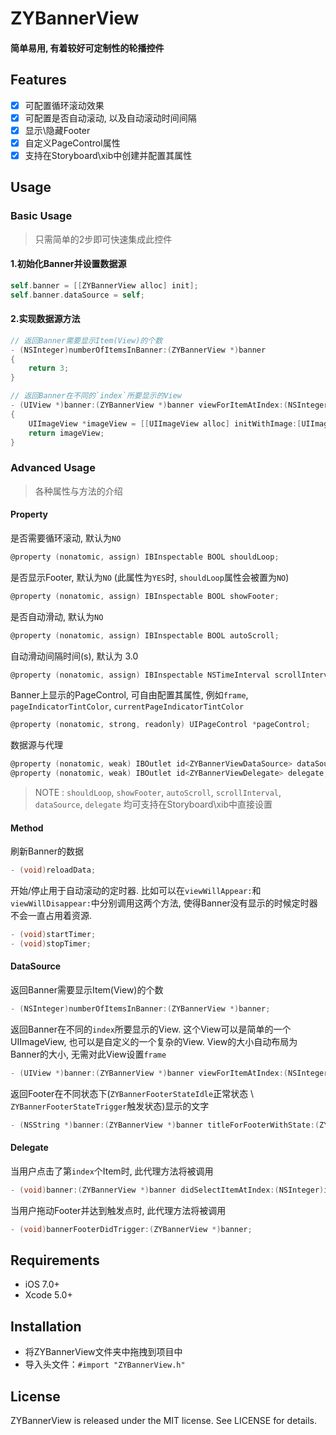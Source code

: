 # ZYBannerView
#### 简单易用, 有着较好可定制性的轮播控件


## Features

- [x] 可配置循环滚动效果
- [x] 可配置是否自动滚动, 以及自动滚动时间间隔
- [x] 显示\隐藏Footer
- [x] 自定义PageControl属性
- [x] 支持在Storyboard\xib中创建并配置其属性

## Usage

### Basic Usage

> 只需简单的2步即可快速集成此控件

#### 1.初始化Banner并设置数据源

```Objective-C
self.banner = [[ZYBannerView alloc] init];
self.banner.dataSource = self;
```

#### 2.实现数据源方法

```Objective-C
// 返回Banner需要显示Item(View)的个数
- (NSInteger)numberOfItemsInBanner:(ZYBannerView *)banner
{
    return 3;
}

// 返回Banner在不同的`index`所要显示的View
- (UIView *)banner:(ZYBannerView *)banner viewForItemAtIndex:(NSInteger)index
{
    UIImageView *imageView = [[UIImageView alloc] initWithImage:[UIImage imageNamed:@"xxx"]];
    return imageView;
}
```

### Advanced Usage

> 各种属性与方法的介绍

#### Property

是否需要循环滚动, 默认为`NO`
```Objective-C
@property (nonatomic, assign) IBInspectable BOOL shouldLoop;
```

是否显示Footer, 默认为`NO` (此属性为`YES`时, `shouldLoop`属性会被置为`NO`)
```Objective-C
@property (nonatomic, assign) IBInspectable BOOL showFooter;
```

是否自动滑动, 默认为`NO`
```Objective-C
@property (nonatomic, assign) IBInspectable BOOL autoScroll;
```

自动滑动间隔时间(s), 默认为 3.0
```Objective-C
@property (nonatomic, assign) IBInspectable NSTimeInterval scrollInterval;
```

Banner上显示的PageControl, 可自由配置其属性, 例如`frame`, `pageIndicatorTintColor`, `currentPageIndicatorTintColor`
```Objective-C
@property (nonatomic, strong, readonly) UIPageControl *pageControl;
```

数据源与代理
```Objective-C
@property (nonatomic, weak) IBOutlet id<ZYBannerViewDataSource> dataSource;
@property (nonatomic, weak) IBOutlet id<ZYBannerViewDelegate> delegate;
```

> NOTE : `shouldLoop`, `showFooter`, `autoScroll`, `scrollInterval`, `dataSource`, `delegate` 均可支持在Storyboard\xib中直接设置

#### Method

刷新Banner的数据
```Objective-C
- (void)reloadData;
```

开始/停止用于自动滚动的定时器. 比如可以在`viewWillAppear:`和`viewWillDisappear:`中分别调用这两个方法, 使得Banner没有显示的时候定时器不会一直占用着资源.
```Objective-C
- (void)startTimer;
- (void)stopTimer;
```

#### DataSource

返回Banner需要显示Item(View)的个数
```Objective-C
- (NSInteger)numberOfItemsInBanner:(ZYBannerView *)banner;
```

返回Banner在不同的`index`所要显示的View. 这个View可以是简单的一个UIImageView, 也可以是自定义的一个复杂的View. View的大小自动布局为Banner的大小, 无需对此View设置`frame`
```Objective-C
- (UIView *)banner:(ZYBannerView *)banner viewForItemAtIndex:(NSInteger)index;
```

返回Footer在不同状态下(`ZYBannerFooterStateIdle`正常状态 \ `ZYBannerFooterStateTrigger`触发状态)显示的文字
```Objective-C
- (NSString *)banner:(ZYBannerView *)banner titleForFooterWithState:(ZYBannerFooterState)footerState;
```

#### Delegate

当用户点击了第`index`个Item时, 此代理方法将被调用
```Objective-C
- (void)banner:(ZYBannerView *)banner didSelectItemAtIndex:(NSInteger)index;
```

当用户拖动Footer并达到触发点时, 此代理方法将被调用 
```Objective-C
- (void)bannerFooterDidTrigger:(ZYBannerView *)banner;
```

## Requirements

- iOS 7.0+
- Xcode 5.0+

## Installation

- 将ZYBannerView文件夹中拖拽到项目中
- 导入头文件：`#import "ZYBannerView.h"`

## License

ZYBannerView is released under the MIT license. See LICENSE for details.
